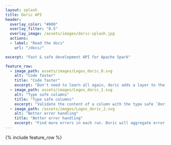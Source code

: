 ```yaml
---
layout: splash
title: Doric API
header:
  overlay_color: "#000"
  overlay_filter: "0.5"
  overlay_image: /assets/images/doric-splash.jpg
  actions:
  - label: "Read the docs"
    url: "/docs/"

excerpt: "Fast & safe development API for Apache Spark"

feature_row:
  - image_path: assets/images/Logos_doric_0.svg
    alt: "Code faster"
    title: "Code faster"
    excerpt: "Don't need to learn all again, doric adds a layer to the dataframes to avoid the most common erros developing with the spark framework"
  - image_path: assets/images/Logos_doric_1.svg
    alt: "Type safe columns"
    title: "Type safe columns"
    excerpt: "Validate the content of a column with the type safe `DoricColumn[T]`. If you know what you have and what you need, you can modularize your code and reuse it"
  - image_path: /assets/images/Logos_doric_2.svg
    alt: "Better error handling"
    title: "Better error handling"
    excerpt: "Find more errors in each run. Doric will aggregate error elements in each transformation. And locate the exact source of that error with a single click"
---
```


{% include feature_row %}
